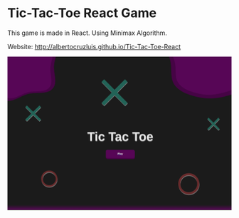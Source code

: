 # Tic-Tac-Toe React Game

This game is made in React. Using Minimax Algorithm.

Website: http://albertocruzluis.github.io/Tic-Tac-Toe-React

![](doc/Tic-Tac-Toe-React.png)